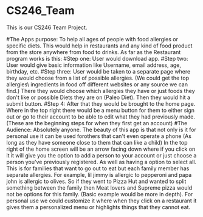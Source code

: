 # CS246_Team
This is our CS246 Team Project.

#The Apps purpose:
To help all ages of people with food allergies or specific diets. This would help in restaurants and any kind of food product from the store anywhere from food to drinks. As far as the Restaurant program works is this:
#Step one:
User would download app.
#Step two:
User would give basic information like Username, email address, age, birthday, etc.
#Step three:
User would be taken to a separate page where they would choose from a list of possible allergies. (We could get the top allergies\ ingredients in food off different websites or any source we can find.) There they would choose which allergies they have or just foods they don't like or possible Diets they are on (Paleo Diet). Then they would hit a submit button.
#Step 4:
After that they would be brought to the home page. Where in the top right there would be a menu button for them to either sign out or go to their account to be able to edit what they had previously made.(These are the beginning steps for when they first get an account)
#The Audience:
Absolutely anyone. The beauty of this app is that not only is it for personal use it can be used forothers that can't even operate a phone (As long as they have someone close to them that can like a child) In the top right of the home screen will be an arrow facing down where if you click on it it will give you the option to add a person to your account or just choose a person you've previously registered. As well as having a option to select all. This is for families that want to go out to eat but each family member has separate allergies. For example, lil jimmy is allergic to pepperoni and papa john is allergic to olives. So if they went to Pizza Hut and wanted to split something between the family then Meat lovers and Supreme pizza would not be options for this family. (Basic example would be more in depth). For personal use we could customize it where when they click on a restaurant it gives them a personalized menu or highlights things that they cannot eat.
